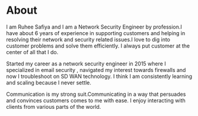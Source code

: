 <Seo
  title="About"
  description="A short piece of writing that tells about my professional background, key accomplishments  and personal values."
/>

# About

I am Ruhee Safiya and I am a Network Security Engineer by profession.I have about 6 years of experience in supporting customers and helping in resolving their network and security related issues.I love to dig into customer problems and solve them efficiently. I always put customer at the center of all that I do. 

Started my career as a network security engineer in 2015 where I specialized in email security , navigated my interest towards firewalls and now I troubleshoot on SD WAN technology. I think I am consistently learning and scaling because I never settle.

Communication is my strong suit.Communicating in a way that persuades and convinces customers comes to me with ease. I enjoy interacting with clients from various parts of the world.


